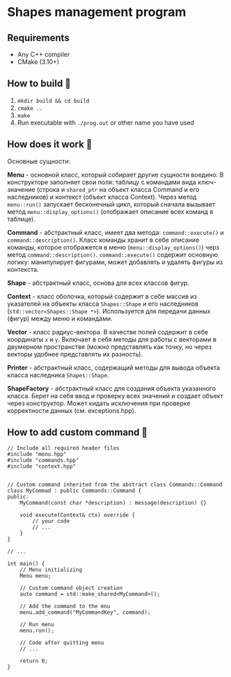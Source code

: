 # Shapes management program
## Requirements
- Any C++ compiler
- CMake (3.10+)

## How to build :hammer:
1. `mkdir build && cd build`
2. `cmake ..`
3. `make`
4. Run executable with `./prog.out` or other name you have used

## How does it work :mag_right:
Основные сущности:

**Menu** - основной класс, который собирает другие сущности воедино. В конструкторе заполняет свои поля: таблицу с командами вида ключ-значение (строка и `shared_ptr` на объект класса Command и его наследников) и контекст (объект класса Context). 
Через метод `menu::run()` запускает бесконечный цикл, который сначала вызывает метод `menu::display_options()` (отображает описание всех команд в таблице).  

**Command** - абстрактный класс, имеет два метода: `command::execute()` и `command::description()`. Класс команды хранит в себе описание команды, которое отображется в меню (`menu::display_options()`) черз метод `command::description()`. `command::execute()` содержит основную логику: манипулирует фигурами, может добавлять и удалять фигуры из контекста.

**Shape** - абстрактный класс, основа для всех классов фигур.

**Context** - класс оболочка, который содержит в себе массив из указателей на объекты класса `Shapes::Shape` и его наследников (`std::vector<Shapes::Shape *>`). Используется для передачи данных (фигур) между меню и командами.

**Vector** - класс радиус-вектора. В качестве полей содержит в себе координаты `x` и `y`. Включает в себя методы для работы с векторами в двумерном пространстве (можно представлять как точку, но через векторы удобнее представлять их разность).

**Printer** - абстрактный класс, содержащий методы для вывода объекта класса наследника `Shapes::Shape`.

**ShapeFactory** - абстрактный класс для создания объекта указанного класса. Берет на себя ввод и проверку всех значений и создает объект через конструктор. Может кидать исключения при проверке корректности данных (см. exceptions.hpp).

## How to add custom command :pencil:

```
// Include all required header files
#include "menu.hpp"
#include "commands.hpp"
#include "context.hpp"


// Custom command inherited from the abstract class Commands::Command
class MyCommad : public Commands::Command {
public:
    MyCommand(const char *description) : message(description) {}

    void execute(Context& ctx) override {
        // your code
        // ...
    }
}

// ...

int main() {
    // Menu initializing
    Menu menu;

    // Custom command object creation
    auto command = std::make_shared<MyCommand>();

    // Add the command to the mnu
    menu.add_command("MyCommandKey", command);

    // Run menu
    menu.run();

    // Code after quitting menu
    // ...

    return 0;
}
```
